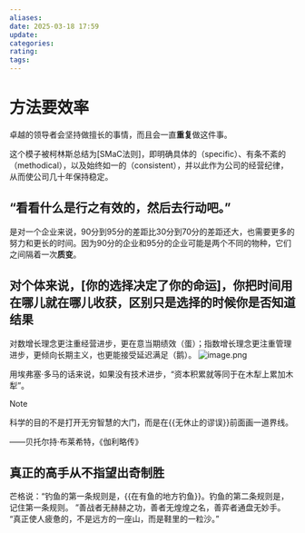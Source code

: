 ```yaml
---
aliases:
date: 2025-03-18 17:59
update:
categories:
rating:
tags:
---
```

# 方法要效率

卓越的领导者会坚持做擅长的事情，而且会一直**重复**做这件事。

这个模子被柯林斯总结为[SMaC法则]，即明确具体的（specific）、有条不紊的（methodical），以及始终如一的（consistent），并以此作为公司的经营纪律，从而使公司几十年保持稳定。

## “看看什么是行之有效的，然后去行动吧。”

是对一个企业来说，90分到95分的差距比30分到70分的差距还大，也需要更多的努力和更长的时间。因为90分的企业和95分的企业可能是两个不同的物种，它们之间隔着一次**质变**。

## 对个体来说，[你的选择决定了你的命运]，你把时间用在哪儿就在哪儿收获，区别只是选择的时候你是否知道结果

对数增长理念更注重经营进步，更在意当期绩效（蛋）；指数增长理念更注重管理进步，更倾向长期主义，也更能接受延迟满足（鹅）。
![image.png](https://cdn.jsdelivr.net/gh/duanbiao2000/BlogGallery@main/picture/20240820133828.png)

用埃弗塞·多马的话来说，如果没有技术进步，“资本积累就等同于在木犁上累加木犁”。

> [!NOTE]
> 科学的目的不是打开无穷智慧的大门，而是在{{无休止的谬误}}前面画一道界线。
>
> ——贝托尔持·布莱希特，《伽利略传》

## 真正的高手从不指望出奇制胜

芒格说：“钓鱼的第一条规则是，{{在有鱼的地方钓鱼}}。钓鱼的第二条规则是，记住第一条规则。
”善战者无赫赫之功，善者无煌煌之名，善弈者通盘无妙手。
“真正使人疲惫的，不是远方的一座山，而是鞋里的一粒沙。”

